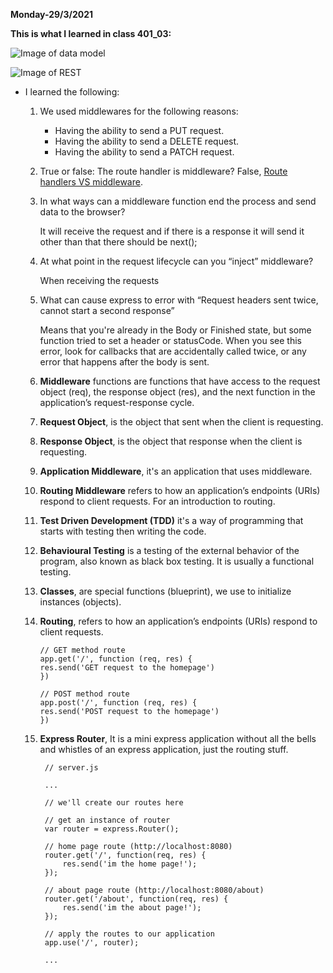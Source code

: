 **Monday-29/3/2021**

**This is what I learned in class 401_03:**

![Image of data model](https://i2.wp.com/www.complexsql.com/wp-content/uploads/2018/05/Data-Modeling.png?fit=555%2C340&ssl=1)

![Image of REST](https://miro.medium.com/max/1032/1*sPLooWMag11pjZnzYXIQCA.png)

* I learned the following:

  1. We used middlewares for the following reasons:
      -  Having the ability to send a PUT request.
      -  Having the ability to send a DELETE request.
      -  Having the ability to send a PATCH request.
  2.  True or false: The route handler is middleware?
    False, [Route handlers VS middleware](https://stackoverflow.com/questions/58925276/what-is-the-difference-between-a-route-handler-and-middleware-function-in-expres).

  3. In what ways can a middleware function end the process and send data to the browser?

      It will receive the request and if there is a response it will send it other than that there should be next();
  4. At what point in the request lifecycle can you “inject” middleware?
   
        When receiving the requests

  5. What can cause express to error with “Request headers sent twice, cannot start a second response” 
        
        Means that you're already in the Body or Finished state, but some function tried to set a header or statusCode. When you see this error, look for callbacks that are accidentally called twice, or any error that happens after the body is sent.

  6. **Middleware** functions are functions that have access to the request object (req), the response object (res), and the next function in the application’s request-response cycle.
  7. **Request Object**, is the object that sent when the client is requesting.
  8. **Response Object**, is the object that response when the client is requesting.
  9. **Application Middleware**, it's an application that uses middleware.
  10. **Routing Middleware** refers to how an application’s endpoints (URIs) respond to client requests. For an introduction to routing.
  11. **Test Driven Development (TDD)** it's a way of programming that starts with testing then writing the code.
  12. **Behavioural Testing** is a testing of the external behavior of the program, also known as black box testing. It is usually a functional testing.
  13. **Classes**, are special functions (blueprint), we use to initialize instances (objects).
  14. **Routing**, refers to how an application’s endpoints (URIs) respond to client requests.
    
          // GET method route
          app.get('/', function (req, res) {
          res.send('GET request to the homepage')
          })

          // POST method route
          app.post('/', function (req, res) {
          res.send('POST request to the homepage')
          })

  15.  **Express Router**, It is a mini express application without all the bells and whistles of an express application, just the routing stuff.

            // server.js

            ...

            // we'll create our routes here

            // get an instance of router
            var router = express.Router();

            // home page route (http://localhost:8080)
            router.get('/', function(req, res) {
                res.send('im the home page!');  
            });

            // about page route (http://localhost:8080/about)
            router.get('/about', function(req, res) {
                res.send('im the about page!'); 
            });

            // apply the routes to our application
            app.use('/', router);

            ...
